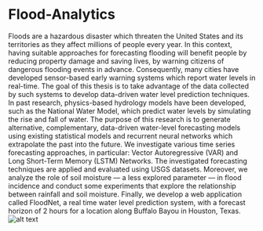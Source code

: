 # Flood-Analytics
Floods are a hazardous disaster which threaten the United States and its territories
as they affect millions of people every year. In this context, having suitable
approaches for forecasting flooding will benefit people by reducing property
damage and saving lives, by warning citizens of dangerous flooding events in
advance. Consequently, many cities have developed sensor-based early warning
systems which report water levels in real-time. The goal of this thesis is to take advantage
of the data collected by such systems to develop data-driven water level
prediction techniques.
In past research, physics-based hydrology models have been developed, such
as the National Water Model, which predict water levels by simulating the rise
and fall of water. The purpose of this research is to generate alternative, complementary,
data-driven water-level forecasting models using existing statistical
models and recurrent neural networks which extrapolate the past into the future.
We investigate various time series forecasting approaches, in particular: Vector
Autoregressive (VAR) and Long Short-Term Memory (LSTM) Networks. The investigated
forecasting techniques are applied and evaluated using USGS datasets.
Moreover, we analyze the role of soil moisture — a less explored parameter —
in flood incidence and conduct some experiments that explore the relationship
between rainfall and soil moisture. Finally, we develop a web application called
FloodNet, a real time water level prediction system, with a forecast horizon of 2
hours for a location along Buffalo Bayou in Houston, Texas.
![alt text](https://raw.githubusercontent.com/anushaNemilidinne/Flood-Analytics/floodnet_firstpart.png)
